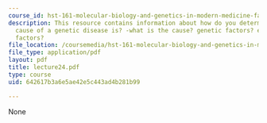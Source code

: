 ```yaml
---
course_id: hst-161-molecular-biology-and-genetics-in-modern-medicine-fall-2007
description: This resource contains information about how do you determine where the
  cause of a genetic disease is? -what is the cause? genetic factors? environmental
  factors?
file_location: /coursemedia/hst-161-molecular-biology-and-genetics-in-modern-medicine-fall-2007/642617b3a6e5ae42e5c443ad4b281b99_lecture24.pdf
file_type: application/pdf
layout: pdf
title: lecture24.pdf
type: course
uid: 642617b3a6e5ae42e5c443ad4b281b99

---
```

None